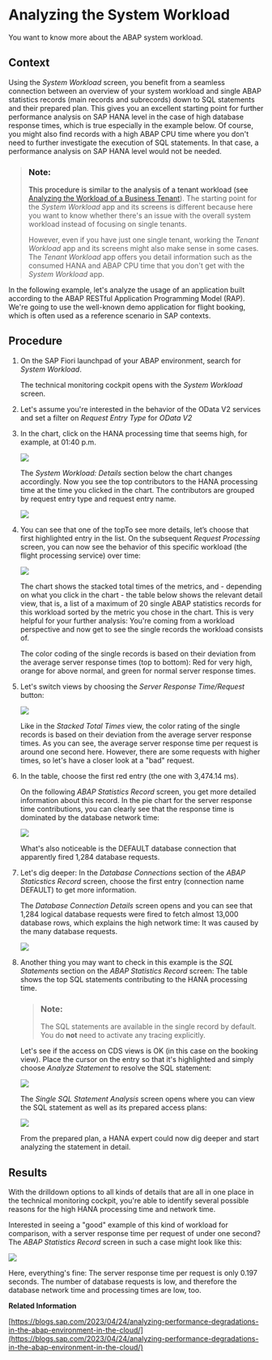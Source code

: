 <!-- loioc1c7014bfa44478f8d591fe645a94bcd -->

# Analyzing the System Workload

You want to know more about the ABAP system workload.



<a name="loioc1c7014bfa44478f8d591fe645a94bcd__context_ejk_yvc_gsb"/>

## Context

Using the *System Workload* screen, you benefit from a seamless connection between an overview of your system workload and single ABAP statistics records \(main records and subrecords\) down to SQL statements and their prepared plan. This gives you an excellent starting point for further performance analysis on SAP HANA level in the case of high database response times, which is true especially in the example below. Of course, you might also find records with a high ABAP CPU time where you don't need to further investigate the execution of SQL statements. In that case, a performance analysis on SAP HANA level would not be needed.

> ### Note:  
> This procedure is similar to the analysis of a tenant workload \(see [Analyzing the Workload of a Business Tenant](analyzing-the-workload-of-a-business-tenant-5fb4ce7.md)\). The starting point for the *System Workload* app and its screens is different because here you want to know whether there's an issue with the overall system workload instead of focusing on single tenants.
> 
> However, even if you have just one single tenant, working the *Tenant Workload* app and its screens might also make sense in some cases. The *Tenant Workload* app offers you detail information such as the consumed HANA and ABAP CPU time that you don't get with the *System Workload* app.

In the following example, let's analyze the usage of an application built according to the ABAP RESTful Application Programming Model \(RAP\). We're going to use the well-known demo application for flight booking, which is often used as a reference scenario in SAP contexts.



<a name="loioc1c7014bfa44478f8d591fe645a94bcd__steps_mjk_yvc_gsb"/>

## Procedure

1.  On the SAP Fiori launchpad of your ABAP environment, search for *System Workload*.

    The technical monitoring cockpit opens with the *System Workload* screen.

2.  Let's assume you're interested in the behavior of the OData V2 services and set a filter on *Request Entry Type* for *OData V2*

3.  In the chart, click on the HANA processing time that seems high, for example, at 01:40 p.m.

    ![](images/System_Workload_User_Story_First_Screen_40b59ae.png)

    The *System Workload: Details* section below the chart changes accordingly. Now you see the top contributors to the HANA processing time at the time you clicked in the chart. The contributors are grouped by request entry type and request entry name.

    ![](images/System_Workload_User_Story_Details_Start_Screen_e8bf30d.png)

4.  You can see that one of the topTo see more details, let’s choose that first highlighted entry in the list. On the subsequent *Request Processing* screen, you can now see the behavior of this specific workload \(the flight processing service\) over time:

    ![](images/System_Workload_Request_Processing_Stacked_Total_Times_95614b9.png)

    The chart shows the stacked total times of the metrics, and - depending on what you click in the chart - the table below shows the relevant detail view, that is, a list of a maximum of 20 single ABAP statistics records for this workload sorted by the metric you chose in the chart. This is very helpful for your further analysis: You're coming from a workload perspective and now get to see the single records the workload consists of.

    The color coding of the single records is based on their deviation from the average server response times \(top to bottom\): Red for very high, orange for above normal, and green for normal server response times.

5.  Let's switch views by choosing the *Server Response Time/Request* button:

    ![](images/System_Workload_Request_Processing_Server_Response_Time_a564800.png)

    Like in the *Stacked Total Times* view, the color rating of the single records is based on their deviation from the average server response times. As you can see, the average server response time per request is around one second here. However, there are some requests with higher times, so let's have a closer look at a "bad" request.

6.  In the table, choose the first red entry \(the one with 3,474.14 ms\).

    On the following *ABAP Statistics Record* screen, you get more detailed information about this record. In the pie chart for the server response time contributions, you can clearly see that the response time is dominated by the database network time:

    ![](images/System_Workload_ABAP_Statistics_Record_Screen_ce37a80.png)

    What's also noticeable is the DEFAULT database connection that apparently fired 1,284 database requests.

7.  Let's dig deeper: In the *Database Connections* section of the *ABAP Staticstics Record* screen, choose the first entry \(connection name DEFAULT\) to get more information.

    The *Database Connection Details* screen opens and you can see that 1,284 logical database requests were fired to fetch almost 13,000 database rows, which explains the high network time: It was caused by the many database requests.

    ![](images/System_Workload_Database_Connection_Details_f8bb4b2.png)

8.  Another thing you may want to check in this example is the *SQL Statements* section on the *ABAP Statistics Record* screen: The table shows the top SQL statements contributing to the HANA processing time.

    > ### Note:  
    > The SQL statements are available in the single record by default. You do **not** need to activate any tracing explicitly.

    Let's see if the access on CDS views is OK \(in this case on the booking view\). Place the cursor on the entry so that it's highlighted and simply choose *Analyze Statement* to resolve the SQL statement:

    ![](images/System_Workload_User_Story_Analyze_Statement_Button_7d388e4.png)

    The *Single SQL Statement Analysis* screen opens where you can view the SQL statement as well as its prepared access plans:

    ![](images/System_Workload_Single_SQL_Statement_Analysis_07495a2.png)

    From the prepared plan, a HANA expert could now dig deeper and start analyzing the statement in detail.




<a name="loioc1c7014bfa44478f8d591fe645a94bcd__result_x3x_zjw_3tb"/>

## Results

With the drilldown options to all kinds of details that are all in one place in the technical monitoring cockpit, you're able to identify several possible reasons for the high HANA processing time and network time.

Interested in seeing a "good" example of this kind of workload for comparison, with a server response time per request of under one second? The *ABAP Statistics Record* screen in such a case might look like this:

![](images/System_Workload_Good_Request_Example_c2602f9.png)

Here, everything's fine: The server response time per request is only 0.197 seconds. The number of database requests is low, and therefore the database network time and processing times are low, too.

**Related Information**  


[https://blogs.sap.com/2023/04/24/analyzing-performance-degradations-in-the-abap-environment-in-the-cloud/](https://blogs.sap.com/2023/04/24/analyzing-performance-degradations-in-the-abap-environment-in-the-cloud/)


